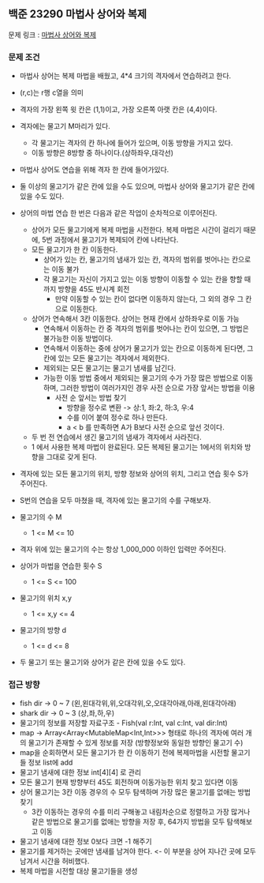 ## 백준 23290 마법사 상어와 복제

문제 링크 : [마법사 상어와 복제](https://www.acmicpc.net/problem/23290)

### 문제 조건

- 마법사 상어는 복제 마법을 배웠고, 4*4 크기의 격자에서 연습하려고 한다.
- (r,c)는 r행 c열을 의미
- 격자의 가장 왼쪽 윗 칸은 (1,1)이고, 가장 오른쪽 아랫 칸은 (4,4)이다.
- 격자에는 물고기 M마리가 있다.
    - 각 물고기는 격자의 칸 하나에 들어가 있으며, 이동 방향을 가지고 있다.
    - 이동 방향은 8방향 중 하나이다.(상하좌우,대각선)
- 마법사 상어도 연습을 위해 격자 한 칸에 들어가있다.
- 둘 이상의 물고기가 같은 칸에 있을 수도 있으며, 마법사 상어와 물고기가 같은 칸에 있을 수도 있다.
- 상어의 마법 연습 한 번은 다음과 같은 작업이 순차적으로 이루어진다.
    - 상어가 모든 물고기에게 복제 마법을 시전한다. 복제 마법은 시간이 걸리기 때문에, 5번 과정에서 물고기가 복제되어 칸에 나타난다.
    - 모든 물고기가 한 칸 이동한다.
        - 상어가 있는 칸, 물고기의 냄새가 있는 칸, 격자의 범위를 벗어나는 칸으로는 이동 불가
        - 각 물고기는 자신이 가지고 있는 이동 방향이 이동할 수 있는 칸을 향할 때까지 방향을 45도 반시계 회전
            - 만약 이동할 수 있는 칸이 없다면 이동하지 않는다, 그 외의 경우 그 칸으로 이동한다.
    - 상어가 연속해서 3칸 이동한다. 상어는 현재 칸에서 상하좌우로 이동 가능
        - 연속해서 이동하는 칸 중 격자의 범위를 벗어나는 칸이 있으면, 그 방법은 불가능한 이동 방법이다.
        - 연속해서 이동하는 중에 상어가 물고기가 있는 칸으로 이동하게 된다면, 그 칸에 있는 모든 물고기는 격자에서 제외한다.
        - 제외되는 모든 물고기는 물고기 냄새를 남긴다.
        - 가능한 이동 방법 중에서 제외되는 물고기의 수가 가장 많은 방법으로 이동하며, 그러한 방법이 여러가지인 경우 사전 순으로 가장 앞서는 방법을 이용
            - 사전 순 앞서는 방법 찾기
                - 방향을 정수로 변환 -> 상:1, 좌:2, 하:3, 우:4
                - 수를 이어 붙여 정수로 하나 만든다.
                - a < b 를 만족하면 A가 B보다 사전 순으로 앞선 것이다.
    - 두 번 전 연습에서 생긴 물고기의 냄새가 격자에서 사라진다.
    - 1 에서 사용한 복제 마법이 완료된다. 모든 복제된 물고기는 1에서의 위치와 방향을 그대로 갖게 된다.
- 격자에 있는 모든 물고기의 위치, 방향 정보와 상어의 위치, 그리고 연습 횟수 S가 주어진다.
- S번의 연습을 모두 마쳤을 때, 격자에 있는 물고기의 수를 구해보자.

- 물고기의 수 M
    - 1 <= M <= 10
- 격자 위에 있는 물고기의 수는 항상 1_000_000 이하인 입력만 주어진다.
- 상어가 마법을 연습한 횟수 S
    - 1 <= S <= 100
- 물고기의 위치 x,y
    - 1 <= x,y <= 4
- 물고기의 방향 d
    - 1 <= d <= 8
- 두 물고기 또는 물고기와 상어가 같은 칸에 있을 수도 있다.

### 접근 방향

- fish dir -> 0 ~ 7 (왼,왼대각위,위,오대각위,오,오대각아래,아래,왼대각아래)
- shark dir -> 0 ~ 3 (상,좌,하,우)
- 물고기의 정보를 저장할 자료구조 - Fish(val r:Int, val c:Int, val dir:Int)
- map -> Array<Array<MutableMap<Int,Int>>> 형태로 하나의 격자에 여러 개의 물고기가 존재할 수 있게 정보를 저장 (방향정보와 동일한 방향인 물고기 수)
- map을 순회하면서 모든 물고기가 한 칸 이동하기 전에 복제마법을 시전할 물고기들 정보 list에 add
- 물고기 냄새에 대한 정보 int[4][4] 로 관리
- 모든 물고기 현재 방향부터 45도 회전하며 이동가능한 위치 찾고 있다면 이동
- 상어 물고기는 3칸 이동 경우의 수 모두 탐색하며 가장 많은 물고기를 없애는 방법 찾기
    - 3칸 이동하는 경우의 수를 미리 구해놓고 내림차순으로 정렬하고 가장 많거나 같은 방법으로 물고기를 없애는 방향을 저장 후, 64가지 방법을 모두 탐색해보고 이동
- 물고기 냄새에 대한 정보 0보다 크면 -1 해주기
- 물고기를 제거하는 곳에만 냄새를 남겨야 한다. <- 이 부분을 상어 지나간 곳에 모두 남겨서 시간을 허비했다.
- 복제 마법을 시전할 대상 물고기들을 생성